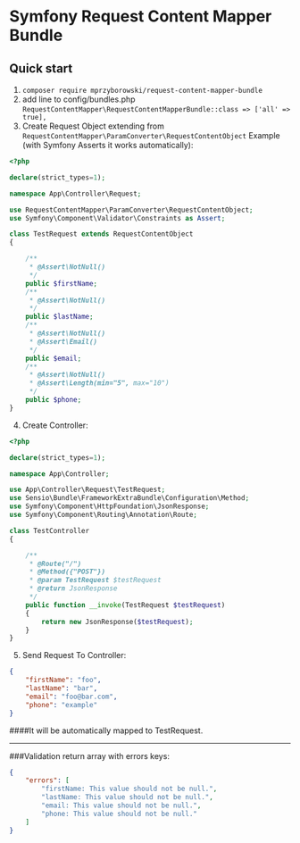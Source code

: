 # Symfony Request Content Mapper Bundle

## Quick start

1. `composer require mprzyborowski/request-content-mapper-bundle`
2. add line to config/bundles.php `RequestContentMapper\RequestContentMapperBundle::class => ['all' => true],`
3. Create Request Object extending from `RequestContentMapper\ParamConverter\RequestContentObject`
 Example (with Symfony Asserts it works automatically):
```php
<?php

declare(strict_types=1);

namespace App\Controller\Request;

use RequestContentMapper\ParamConverter\RequestContentObject;
use Symfony\Component\Validator\Constraints as Assert;

class TestRequest extends RequestContentObject
{

    /**
     * @Assert\NotNull()
     */
    public $firstName;
    /**
     * @Assert\NotNull()
     */
    public $lastName;
    /**
     * @Assert\NotNull()
     * @Assert\Email()
     */
    public $email;
    /**
     * @Assert\NotNull()
     * @Assert\Length(min="5", max="10")
     */
    public $phone;
}
```
4. Create Controller:

```php
<?php

declare(strict_types=1);

namespace App\Controller;

use App\Controller\Request\TestRequest;
use Sensio\Bundle\FrameworkExtraBundle\Configuration\Method;
use Symfony\Component\HttpFoundation\JsonResponse;
use Symfony\Component\Routing\Annotation\Route;

class TestController
{

    /**
     * @Route("/")
     * @Method({"POST"})
     * @param TestRequest $testRequest
     * @return JsonResponse
     */
    public function __invoke(TestRequest $testRequest)
    {
        return new JsonResponse($testRequest);
    }
}

```

5. Send Request To Controller:


```json
{
	"firstName": "foo",
	"lastName": "bar",
	"email": "foo@bar.com",
	"phone": "example"
}
```

####It will be automatically mapped to TestRequest.

---

###Validation return array with errors keys:
```json
{
    "errors": [
        "firstName: This value should not be null.",
        "lastName: This value should not be null.",
        "email: This value should not be null.",
        "phone: This value should not be null."
    ]
}
```
